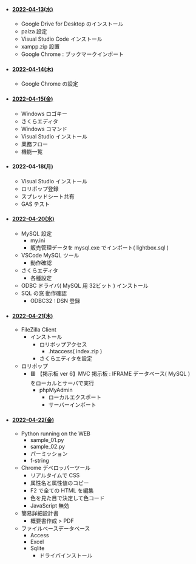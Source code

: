 - #### [2022-04-13(水)](https://github.com/winofsql/subject-220413-setup)
  - Google Drive for Desktop のインストール
  - paiza 設定
  - Visual Studio Code インストール
  - xampp.zip 設置
  - Google Chrome : ブックマークインポート
- #### [2022-04-14(木)](https://github.com/winofsql/subject-220414-install)
  - Google Chrome の設定
- #### [2022-04-15(金)](https://github.com/winofsql/subject-220415)
  - Windows ロゴキー
  - さくらエディタ
  - Windows コマンド
  - Visual Studio インストール
  - 業務フロー
  - 機能一覧
- #### 2022-04-18(月)
  - Visual Studio インストール
  - ロリポップ登録
  - スプレッドシート共有
  - GAS テスト
- #### [2022-04-20(水)](https://github.com/winofsql/subject-220420)
  - MySQL 設定
    - my.ini
    - 販売管理データを mysql.exe でインポート( lightbox.sql )
  - VSCode MySQL ツール
    - 動作確認
  - さくらエディタ
    - 各種設定
  - ODBC ドライバ( MySQL 用 32ビット ) インストール
  - SQL の窓 動作確認
    - ODBC32 : DSN 登録
- #### [2022-04-21(木)](https://github.com/winofsql/subject-220421)
  - FileZilla Client
    - インストール
      - ロリポップアクセス
        - .htaccess( index.zip )
      - さくらエディタを設定
  - ロリポップ
    - 🟥 【掲示板 ver  6】MVC 掲示板 : IFRAME データベース( MySQL ) をローカルとサーバで実行
      - phpMyAdmin
        - ローカルエクスポート
        - サーバーインポート
- #### [2022-04-22(金)](https://github.com/winofsql/subject-220422)
  - Python running on the WEB
    - sample_01.py
    - sample_02.py
    - パーミッション
    - f-string
  - Chrome デベロッパーツール
    - リアルタイムで CSS
    - 属性名と属性値のコピー
    - F2 で全ての HTML を編集
    - 色を見た目で決定して色コード
    - JavaScript 無効
  - 簡易詳細設計書
    - 概要書作成 > PDF
  - ファイルベースデータベース
    - Access
    - Excel
    - Sqlite
      - ドライバインストール
